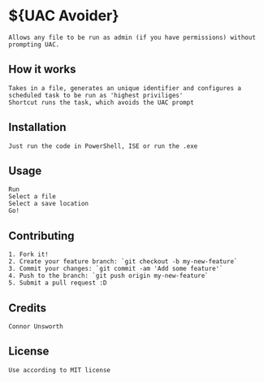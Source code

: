 # ${UAC Avoider}

	Allows any file to be run as admin (if you have permissions) without prompting UAC.

## How it works

	Takes in a file, generates an unique identifier and configures a scheduled task to be run as 'highest priviliges'
	Shortcut runs the task, which avoids the UAC prompt

## Installation
	Just run the code in PowerShell, ISE or run the .exe


## Usage

	Run
	Select a file
	Select a save location
	Go!

## Contributing

	1. Fork it!
	2. Create your feature branch: `git checkout -b my-new-feature`
	3. Commit your changes: `git commit -am 'Add some feature'`
	4. Push to the branch: `git push origin my-new-feature`
	5. Submit a pull request :D

## Credits
	Connor Unsworth
## License
	Use according to MIT license
